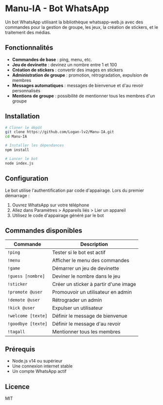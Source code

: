 # Manu-IA - Bot WhatsApp

Un bot WhatsApp utilisant la bibliothèque whatsapp-web.js avec des commandes pour la gestion de groupe, les jeux, la création de stickers, et le traitement des médias.

## Fonctionnalités

- **Commandes de base** : ping, menu, etc.
- **Jeu de devinette** : devinez un nombre entre 1 et 100
- **Création de stickers** : convertir des images en stickers
- **Administration de groupe** : promotion, rétrogradation, expulsion de membres
- **Messages automatiques** : messages de bienvenue et d'au revoir personnalisés
- **Mentions de groupe** : possibilité de mentionner tous les membres d'un groupe

## Installation

```bash
# Cloner le dépôt
git clone https://github.com/Logan-lv2/Manu-IA.git
cd Manu-IA

# Installer les dépendances
npm install

# Lancer le bot
node index.js
```

## Configuration

Le bot utilise l'authentification par code d'appairage. Lors du premier démarrage :

1. Ouvrez WhatsApp sur votre téléphone
2. Allez dans Paramètres > Appareils liés > Lier un appareil
3. Utilisez le code d'appairage généré par le bot

## Commandes disponibles

| Commande | Description |
|----------|-------------|
| `!ping` | Tester si le bot est actif |
| `!menu` | Afficher le menu des commandes |
| `!game` | Démarrer un jeu de devinette |
| `!guess [nombre]` | Deviner le nombre dans le jeu |
| `!sticker` | Créer un sticker à partir d'une image |
| `!promote @user` | Promouvoir un utilisateur en admin |
| `!demote @user` | Rétrograder un admin |
| `!kick @user` | Expulser un utilisateur |
| `!welcome [texte]` | Définir le message de bienvenue |
| `!goodbye [texte]` | Définir le message d'au revoir |
| `!tagall` | Mentionner tous les membres |

## Prérequis

- Node.js v14 ou supérieur
- Une connexion internet stable
- Un compte WhatsApp actif

## Licence

MIT
